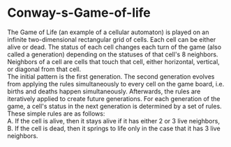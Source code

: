 # Conway-s-Game-of-life
The Game of Life (an example of a cellular automaton) is played on an infinite two-dimensional rectangular grid of cells. Each cell can be either alive or dead. The status of each cell changes each turn of the game (also called a generation) depending on the statuses of that cell's 8 neighbors. Neighbors of a cell are cells that touch that cell, either horizontal, vertical, or diagonal from that cell.  </br>
The initial pattern is the first generation. The second generation evolves from applying the rules simultaneously to every cell on the game board, i.e. births and deaths happen simultaneously. Afterwards, the rules are iteratively applied to create future generations. For each generation of the game, a cell's status in the next generation is determined by a set of rules. </br>
These simple rules are as follows:  </br>
A. If the cell is alive, then it stays alive if it has either 2 or 3 live neighbors, </br>
B. If the cell is dead, then it springs to life only in the case that it has 3 live neighbors.
